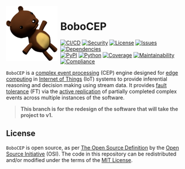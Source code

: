 <img width="140" height="150" align="left" style="float: left; margin: 0 8px 0 0;" alt="BoboCEP" src="https://raw.githubusercontent.com/r3w0p/bobocep/develop/media/images/logo.png">

# BoboCEP

[![CI/CD](https://img.shields.io/github/workflow/status/r3w0p/bobocep/CICD?label=CI/CD)](
https://github.com/r3w0p/bobocep/actions/workflows/cicd.yml)
[![Security](https://img.shields.io/github/workflow/status/r3w0p/bobocep/Security?label=Security)](
https://github.com/r3w0p/bobocep/actions/workflows/security.yml)
[![License](https://img.shields.io/github/license/r3w0p/bobocep?color=blue&label=License)](
https://github.com/r3w0p/bobocep/blob/develop/LICENSE/)
[![Issues](https://img.shields.io/github/issues-raw/r3w0p/bobocep?label=Issues)](
https://github.com/r3w0p/bobocep/issues)
[![Dependencies](https://img.shields.io/librariesio/github/r3w0p/bobocep?label=Dependencies)](
https://github.com/r3w0p/bobocep/network/dependencies) \
[![PyPI](https://img.shields.io/pypi/v/bobocep?color=blue&label=PyPI)](
https://pypi.org/project/bobocep/)
[![Python](https://img.shields.io/pypi/pyversions/bobocep?color=blue&label=Python)](
https://pypi.org/project/bobocep/)
[![Coverage](https://img.shields.io/codeclimate/coverage/r3w0p/bobocep?label=Coverage)](
https://codeclimate.com/github/r3w0p/bobocep/code?sort=test_coverage)
[![Maintainability](https://img.shields.io/codeclimate/maintainability-percentage/r3w0p/bobocep?label=Maintainability)](
https://codeclimate.com/github/r3w0p/bobocep/code?sort=maintainability)
[![Compliance](https://app.fossa.com/api/projects/git%2Bgithub.com%2Fr3w0p%2Fbobocep.svg?type=shield)](https://app.fossa.com/projects/git%2Bgithub.com%2Fr3w0p%2Fbobocep?ref=badge_shield)

`BoboCEP` is a [complex event processing](https://en.wikipedia.org/wiki/Complex_event_processing) (CEP) engine
designed for [edge computing](https://en.wikipedia.org/wiki/Edge_computing) in
[Internet of Things](https://en.wikipedia.org/wiki/Internet_of_things) (IoT) systems
to provide inferential reasoning and decision making using stream data.
It provides [fault tolerance](https://en.wikipedia.org/wiki/Fault_tolerance) (FT) via the
[active replication](https://en.wikipedia.org/wiki/Replication_(computing)) of
partially completed complex events across multiple instances of the software.

> **This branch is for the redesign of the software that will take the project to v1.**

## License

`BoboCEP` is open source, as per
[The Open Source Definition](https://github.com/r3w0p/bobocep/blob/develop/OPEN_SOURCE_DEFINITION.md)
by the [Open Source Initiative](https://opensource.org/) (OSI).
The code in this repository can be redistributed and/or modified under the terms of the 
[MIT License](https://github.com/r3w0p/bobocep/blob/develop/LICENSE).
